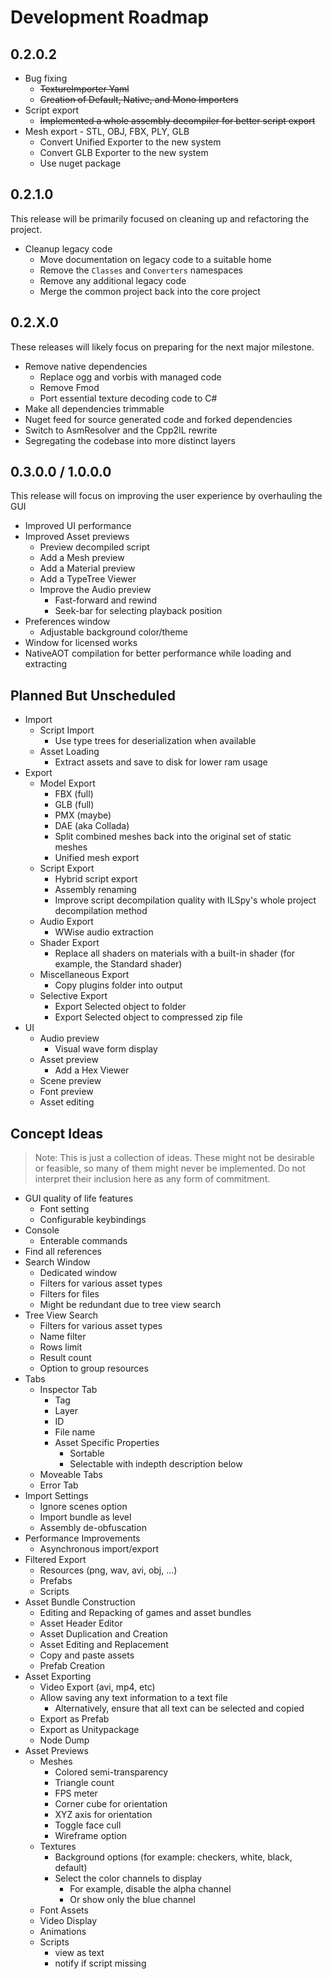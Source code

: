 # Development Roadmap

## 0.2.0.2
* Bug fixing
  * ~~TextureImporter Yaml~~
  * ~~Creation of Default, Native, and Mono Importers~~
* Script export
  * ~~Implemented a whole assembly decompiler for better script export~~
* Mesh export - STL, OBJ, FBX, PLY, GLB
  * Convert Unified Exporter to the new system
  * Convert GLB Exporter to the new system
  * Use nuget package

## 0.2.1.0
This release will be primarily focused on cleaning up and refactoring the project.

* Cleanup legacy code
  * Move documentation on legacy code to a suitable home
  * Remove the `Classes` and `Converters` namespaces
  * Remove any additional legacy code
  * Merge the common project back into the core project

## 0.2.X.0
These releases will likely focus on preparing for the next major milestone.

* Remove native dependencies
  * Replace ogg and vorbis with managed code
  * Remove Fmod
  * Port essential texture decoding code to C#
* Make all dependencies trimmable
* Nuget feed for source generated code and forked dependencies
* Switch to AsmResolver and the Cpp2IL rewrite
* Segregating the codebase into more distinct layers

## 0.3.0.0 / 1.0.0.0
This release will focus on improving the user experience by overhauling the GUI

* Improved UI performance
* Improved Asset previews
  * Preview decompiled script
  * Add a Mesh preview
  * Add a Material preview
  * Add a TypeTree Viewer
  * Improve the Audio preview
    * Fast-forward and rewind
    * Seek-bar for selecting playback position
* Preferences window
  * Adjustable background color/theme
* Window for licensed works
* NativeAOT compilation for better performance while loading and extracting

## Planned But Unscheduled
* Import
  * Script Import
    * Use type trees for deserialization when available
  * Asset Loading
    * Extract assets and save to disk for lower ram usage
* Export
  * Model Export
    * FBX (full)
    * GLB (full)
    * PMX (maybe)
    * DAE (aka Collada)
    * Split combined meshes back into the original set of static meshes
    * Unified mesh export
  * Script Export
    * Hybrid script export
    * Assembly renaming
    * Improve script decompilation quality with ILSpy's whole project decompilation method
  * Audio Export
    * WWise audio extraction
  * Shader Export
    * Replace all shaders on materials with a built-in shader (for example, the Standard shader)
  * Miscellaneous Export
    * Copy plugins folder into output
  * Selective Export
    * Export Selected object to folder
    * Export Selected object to compressed zip file
* UI
  * Audio preview
    * Visual wave form display
  * Asset preview
    * Add a Hex Viewer
  * Scene preview
  * Font preview
  * Asset editing

## Concept Ideas
> Note: This is just a collection of ideas. These might not be desirable or feasible, so many of them might never be implemented. Do not interpret their inclusion here as any form of commitment.

* GUI quality of life features
  * Font setting
  * Configurable keybindings
* Console
  * Enterable commands
* Find all references
* Search Window
  * Dedicated window
  * Filters for various asset types
  * Filters for files
  * Might be redundant due to tree view search
* Tree View Search
  * Filters for various asset types
  * Name filter
  * Rows limit
  * Result count
  * Option to group resources
* Tabs
  * Inspector Tab
    * Tag
    * Layer
    * ID
    * File name
    * Asset Specific Properties
      * Sortable
      * Selectable with indepth description below
  * Moveable Tabs
  * Error Tab
* Import Settings
  * Ignore scenes option
  * Import bundle as level
  * Assembly de-obfuscation
* Performance Improvements
  * Asynchronous import/export
* Filtered Export
  * Resources (png, wav, avi, obj, ...)
  * Prefabs
  * Scripts
* Asset Bundle Construction
  * Editing and Repacking of games and asset bundles
  * Asset Header Editor
  * Asset Duplication and Creation
  * Asset Editing and Replacement
  * Copy and paste assets
  * Prefab Creation
* Asset Exporting
  * Video Export (avi, mp4, etc)
  * Allow saving any text information to a text file
    * Alternatively, ensure that all text can be selected and copied
  * Export as Prefab
  * Export as Unitypackage
  * Node Dump
* Asset Previews
  * Meshes
    * Colored semi-transparency
    * Triangle count
    * FPS meter
    * Corner cube for orientation
    * XYZ axis for orientation
    * Toggle face cull
    * Wireframe option
  * Textures
    * Background options (for example: checkers, white, black, default)
    * Select the color channels to display
      * For example, disable the alpha channel
      * Or show only the blue channel
  * Font Assets
  * Video Display
  * Animations
  * Scripts
    * view as text
    * notify if script missing
